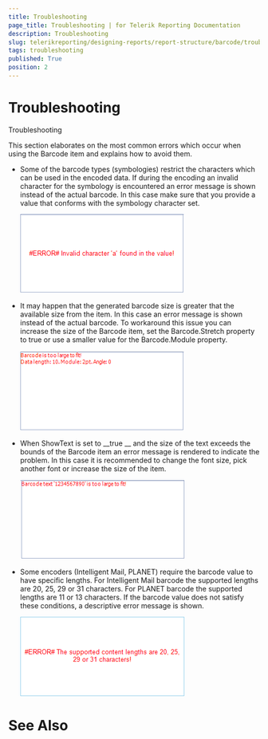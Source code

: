 ```yaml
---
title: Troubleshooting
page_title: Troubleshooting | for Telerik Reporting Documentation
description: Troubleshooting
slug: telerikreporting/designing-reports/report-structure/barcode/troubleshooting
tags: troubleshooting
published: True
position: 2
---
```


# Troubleshooting

Troubleshooting


This section elaborates on the most common errors which occur when using the Barcode item and explains how to avoid them.


* Some of the barcode types (symbologies) restrict the characters which can be used in
            the encoded data. If during the encoding an invalid character for the symbology is encountered
            an error message is shown instead of the actual barcode. In this case make sure that you provide
            a value that conforms with the symbology character set.
          
  
  ![barcode-errors-invalid-value](images/Barcodes/barcode-errors-invalid-value.png)

* It may happen that the generated barcode size is greater that the available size from the item. In this
            case an error message is shown instead of the actual barcode. To workaround this issue you can increase the
            size of the Barcode item, set the Barcode.Stretch property to true or use a smaller value for the Barcode.Module
            property.
          
  
  ![barcode-errors-large-size](images/Barcodes/barcode-errors-large-size.png)

* When ShowText is set to 
__true
__ and the size of the text exceeds the bounds of the Barcode item an error
            message is rendered to indicate the problem. In this case it is recommended to change the font size, pick another font or increase the size of the item.
          
  
  ![barcode-errors-large-text](images/Barcodes/barcode-errors-large-text.png)

* Some encoders (Intelligent Mail, PLANET) require the barcode value to have specific lengths. For Intelligent Mail barcode the supported lengths are 20, 25, 29 or 31
            characters. For PLANET barcode the supported lengths are 11 or 13 characters. If the barcode value does not satisfy these conditions, a descriptive error message is shown.
          
  
  ![barcode-errors-invalid-content-length](images/Barcodes/barcode-errors-invalid-content-length.png)

# See Also

